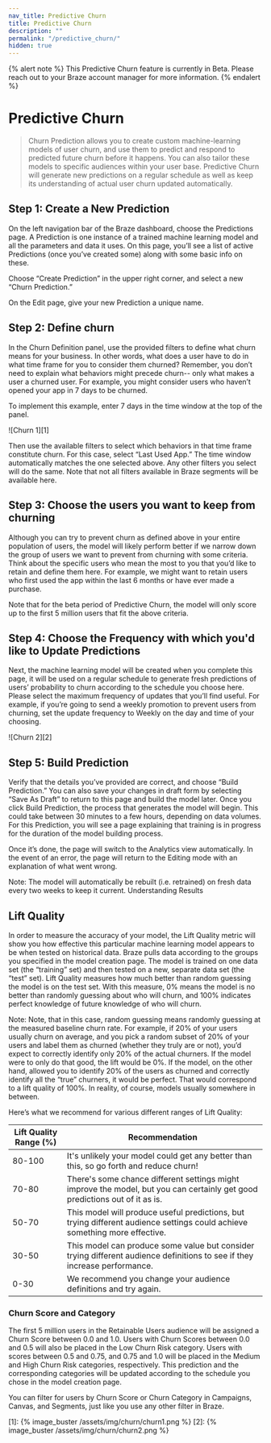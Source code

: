 ```yaml
---
nav_title: Predictive Churn
title: Predictive Churn
description: ""
permalink: "/predictive_churn/"
hidden: true
---
```


{% alert note %}
This Predictive Churn feature is currently in Beta. Please reach out to your Braze account manager for more information.
{% endalert %}

# Predictive Churn
> Churn Prediction allows you to create custom machine-learning models of user churn, and use them to predict and respond to predicted future churn before it happens. You can also tailor these models to specific audiences within your user base. Predictive Churn will generate new predictions on a regular schedule as well as keep its understanding of actual user churn updated automatically.

## Step 1: Create a New Prediction
On the left navigation bar of the Braze dashboard, choose the Predictions page.  A Prediction is one instance of a trained machine learning model and all the parameters and data it uses. On this page, you’ll see a list of active Predictions (once you’ve created some) along with some basic info on these.

Choose “Create Prediction” in the upper right corner, and select a new “Churn Prediction.”

On the Edit page, give your new Prediction a unique name.

## Step 2: Define churn
In the Churn Definition panel, use the provided filters to define what churn means for your business. In other words, what does a user have to do in what time frame for you to consider them churned? Remember, you don’t need to explain what behaviors might precede churn-- only what makes a user a churned user. For example, you might consider users who haven’t opened your app in 7 days to be churned. 

To implement this example, enter 7 days in the time window at the top of the panel.

![Churn 1][1]

Then use the available filters to select which behaviors in that time frame constitute churn. For this case, select “Last Used App.” The time window automatically matches the one selected above. Any other filters you select will do the same. Note that not all filters available in Braze segments will be available here.

## Step 3: Choose the users you want to keep from churning
Although you can try to prevent churn as defined above in your entire population of users, the model will likely perform better if we narrow down the group of users we want to prevent from churning with some criteria. Think about the specific users who mean the most to you that you’d like to retain and define them here. For example, we might want to retain users who first used the app within the last 6 months or have ever made a purchase.

Note that for the beta period of Predictive Churn, the model will only score up to the first 5 million users that fit the above criteria.

## Step 4: Choose the Frequency with which you'd like to Update Predictions

Next, the machine learning model will be created when you complete this page, it will be used on a regular schedule to generate fresh predictions of users’ probability to churn according to the schedule you choose here. Please select the maximum frequency of updates that you’ll find useful. For example, if you’re going to send a weekly promotion to prevent users from churning, set the update frequency to Weekly on the day and time of your choosing.

![Churn 2][2]

## Step 5: Build Prediction
Verify that the details you’ve provided are correct, and choose “Build Prediction.” You can also save your changes in draft form by selecting “Save As Draft” to return to this page and build the model later. Once you click Build Prediction, the process that generates the model will begin. This could take between 30 minutes to a few hours, depending on data volumes. For this Prediction, you will see a page explaining that training is in progress for the duration of the model building process.

Once it’s done, the page will switch to the Analytics view automatically. In the event of an error, the page will return to the Editing mode with an explanation of what went wrong.

Note: The model will automatically be rebuilt (i.e. retrained) on fresh data every two weeks to keep it current.
Understanding Results

## Lift Quality
In order to measure the accuracy of your model, the Lift Quality metric will show you how effective this particular machine learning model appears to be when tested on historical data. Braze pulls data according to the groups you specified in the model creation page. The model is trained on one data set (the “training” set) and then tested on a new, separate data set (the “test” set). Lift Quality measures how much better than random guessing the model is on the test set. With this measure, 0% means the model is no better than randomly guessing about who will churn, and 100% indicates perfect knowledge of future knowledge of who will churn.

Note: Note, that in this case, random guessing means randomly guessing at the measured baseline churn rate. For example, if 20% of your users usually churn on average, and you pick a random subset of 20% of your users and label them as churned (whether they truly are or not), you’d expect to correctly identify only 20% of the actual churners. If the model were to only do that good, the lift would be 0%. If the model, on the other hand, allowed you to identify 20% of the users as churned and correctly identify all the “true” churners, it would be perfect. That would correspond to a lift quality of 100%. In reality, of course, models usually somewhere in between.

Here’s what we recommend for various different ranges of Lift Quality:

| Lift Quality Range (%) | Recommendation |
| ---------------------- | -------------- |
| 80-100 | It's unlikely your model could get any better than this, so go forth and reduce churn! |
| 70-80 | There's some chance different settings might improve the model, but you can certainly get good predictions out of it as is. |
| 50-70 | This model will produce useful predictions, but trying different audience settings could achieve something more effective. |
| 30-50 | This model can produce some value but consider trying different audience definitions to see if they increase performance. |
| 0-30 | We recommend you change your audience definitions and try again. |

### Churn Score and Category
The first 5 million users in the Retainable Users audience will be assigned a Churn Score between 0.0 and 1.0. Users with Churn Scores between 0.0 and 0.5 will also be placed in the Low Churn Risk category. Users with scores between 0.5 and 0.75, and 0.75 and 1.0 will be placed in the Medium and High Churn Risk categories, respectively. This prediction and the corresponding categories will be updated according to the schedule you chose in the model creation page. 

You can filter for users by Churn Score or Churn Category in Campaigns, Canvas, and Segments, just like you use any other filter in Braze.

[1]: {% image_buster /assets/img/churn/churn1.png %}
[2]: {% image_buster /assets/img/churn/churn2.png %}
